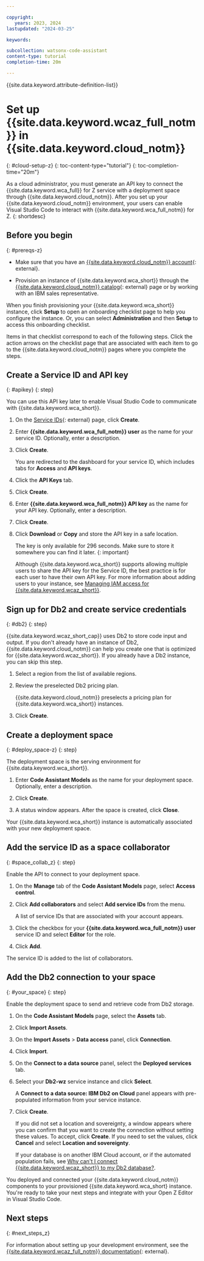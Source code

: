 ```yaml
---

copyright:
   years: 2023, 2024
lastupdated: "2024-03-25"

keywords:

subcollection: watsonx-code-assistant
content-type: tutorial
completion-time: 20m

---
```


{{site.data.keyword.attribute-definition-list}}

# Set up {{site.data.keyword.wcaz_full_notm}} in {{site.data.keyword.cloud_notm}}
{: #cloud-setup-z}
{: toc-content-type="tutorial"}
{: toc-completion-time="20m"}

As a cloud administrator, you must generate an API key to connect the {{site.data.keyword.wca_full}} for Z service with a deployment space through {{site.data.keyword.cloud_notm}}. After you set up your {{site.data.keyword.cloud_notm}} environment, your users can enable Visual Studio Code to interact with {{site.data.keyword.wca_full_notm}} for Z.
{: shortdesc}

## Before you begin
{: #prereqs-z}

- Make sure that you have an [{{site.data.keyword.cloud_notm}} account](https://cloud.ibm.com/registration/){: external}.

- Provision an instance of {{site.data.keyword.wca_short}} through the [{{site.data.keyword.cloud_notm}} catalog](https://cloud.ibm.com/catalog){: external} page or by working with an IBM sales representative.

When you finish provisioning your {{site.data.keyword.wca_short}} instance, click **Setup** to open an onboarding checklist page to help you configure the instance. Or, you can select **Administration** and then **Setup** to access this onboarding checklist.

Items in that checklist correspond to each of the following steps. Click the action arrows on the checklist page that are associated with each item to go to the {{site.data.keyword.cloud_notm}} pages where you complete the steps.

## Create a Service ID and API key
{: #apikey}
{: step}

You can use this API key later to enable Visual Studio Code to communicate with {{site.data.keyword.wca_short}}.

1. On the [Service IDs](https://cloud.ibm.com/iam/serviceids){: external} page, click **Create**.

1. Enter **{{site.data.keyword.wca_full_notm}} user** as the name for your service ID. Optionally, enter a description.

1. Click **Create**.

   You are redirected to the dashboard for your service ID, which includes tabs for **Access** and **API keys**.

1. Click the **API Keys** tab.

1. Click **Create**.

1. Enter **{{site.data.keyword.wca_full_notm}} API key** as the name for your API key. Optionally, enter a description.

1. Click **Create**.

1. Click **Download** or **Copy** and store the API key in a safe location.

   The key is only available for 296 seconds. Make sure to store it somewhere you can find it later.
   {: important}

   Although {{site.data.keyword.wca_short}} supports allowing multiple users to share the API key for the Service ID, the best practice is for each user to have their own API key. For more information about adding users to your instance, see [Managing IAM access for {{site.data.keyword.wcaz_short}}](/docs/watsonx-code-assistant?topic=watsonx-code-assistant-wca-iam).


## Sign up for Db2 and create service credentials
{: #db2}
{: step}

{{site.data.keyword.wcaz_short_cap}} uses Db2 to store code input and output. If you don't already have an instance of Db2, {{site.data.keyword.cloud_notm}} can help you create one that is optimized for {{site.data.keyword.wcaz_short}}. If you already have a Db2 instance, you can skip this step.

1. Select a region from the list of available regions.

1. Review the preselected Db2 pricing plan.

   {{site.data.keyword.cloud_notm}} preselects a pricing plan for {{site.data.keyword.wca_short}} instances.

1. Click **Create**.


## Create a deployment space
{: #deploy_space-z}
{: step}

The deployment space is the serving environment for {{site.data.keyword.wca_short}}.

1. Enter **Code Assistant Models** as the name for your deployment space. Optionally, enter a description.

1. Click **Create**.

1. A status window appears. After the space is created, click **Close**.

Your {{site.data.keyword.wca_short}} instance is automatically associated with your new deployment space.

## Add the service ID as a space collaborator
{: #space_collab_z}
{: step}

Enable the API to connect to your deployment space.

1. On the **Manage** tab of the **Code Assistant Models** page, select **Access control**.

1. Click **Add collaborators** and select **Add service IDs** from the menu.

   A list of service IDs that are associated with your account appears.

1. Click the checkbox for your **{{site.data.keyword.wca_full_notm}} user** service ID and select **Editor** for the role.

1. Click **Add**.


The service ID is added to the list of collaborators.

## Add the Db2 connection to your space
{: #your_space}
{: step}

Enable the deployment space to send and retrieve code from Db2 storage.

1. On the **Code Assistant Models** page, select the **Assets** tab.

1. Click **Import Assets**.

1. On the **Import Assets** > **Data access** panel, click **Connection**.

1. Click **Import**.

1. On the **Connect to a data source** panel, select the **Deployed services** tab.

1. Select your **Db2-wz** service instance and click **Select**.

   A **Connect to a data source: IBM Db2 on Cloud** panel appears with pre-populated information from your service instance.

1. Click **Create**.

   If you did not set a location and sovereignty, a window appears where you can confirm that you want to create the connection without setting these values. To accept, click **Create**. If you need to set the values, click **Cancel** and select **Location and sovereignty**.

   If your database is on another IBM Cloud account, or if the automated population fails, see [Why can't I connect {{site.data.keyword.wcaz_short}} to my Db2 database?](/docs/watsonx-code-assistant?topic=watsonx-code-assistant-troubleshoot-db2).

You deployed and connected your {{site.data.keyword.cloud_notm}} components to your provisioned {{site.data.keyword.wca_short} instance. You're ready to take your next steps and integrate with your Open Z Editor in Visual Studio Code.


## Next steps
{: #next_steps_z}

For information about setting up your development environment, see the [{{site.data.keyword.wcaz_full_notm}} documentation](https://www.ibm.com/docs/en/watsonx-code-assistant-4z/){: external}.
